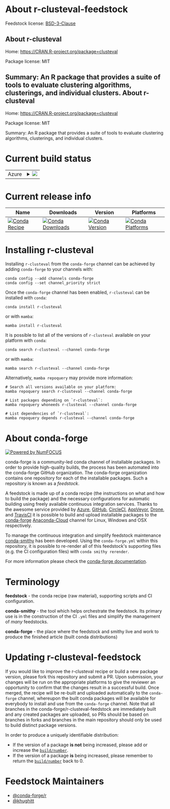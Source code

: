 About r-clusteval-feedstock
===========================

Feedstock license: [BSD-3-Clause](https://github.com/conda-forge/r-clusteval-feedstock/blob/main/LICENSE.txt)

About r-clusteval
-----------------

Home: https://CRAN.R-project.org/package=clusteval

Package license: MIT

Summary: An R package that provides a suite of tools to evaluate clustering algorithms, clusterings, and individual clusters.
About r-clusteval
-----------------

Home: https://CRAN.R-project.org/package=clusteval

Package license: MIT

Summary: An R package that provides a suite of tools to evaluate clustering algorithms, clusterings, and individual clusters.

Current build status
====================


<table>
    
  <tr>
    <td>Azure</td>
    <td>
      <details>
        <summary>
          <a href="https://dev.azure.com/conda-forge/feedstock-builds/_build/latest?definitionId=7342&branchName=main">
            <img src="https://dev.azure.com/conda-forge/feedstock-builds/_apis/build/status/r-clusteval-feedstock?branchName=main">
          </a>
        </summary>
        <table>
          <thead><tr><th>Variant</th><th>Status</th></tr></thead>
          <tbody><tr>
              <td>linux_64_r_base4.2</td>
              <td>
                <a href="https://dev.azure.com/conda-forge/feedstock-builds/_build/latest?definitionId=7342&branchName=main">
                  <img src="https://dev.azure.com/conda-forge/feedstock-builds/_apis/build/status/r-clusteval-feedstock?branchName=main&jobName=linux&configuration=linux%20linux_64_r_base4.2" alt="variant">
                </a>
              </td>
            </tr><tr>
              <td>linux_64_r_base4.3</td>
              <td>
                <a href="https://dev.azure.com/conda-forge/feedstock-builds/_build/latest?definitionId=7342&branchName=main">
                  <img src="https://dev.azure.com/conda-forge/feedstock-builds/_apis/build/status/r-clusteval-feedstock?branchName=main&jobName=linux&configuration=linux%20linux_64_r_base4.3" alt="variant">
                </a>
              </td>
            </tr><tr>
              <td>osx_64_r_base4.2</td>
              <td>
                <a href="https://dev.azure.com/conda-forge/feedstock-builds/_build/latest?definitionId=7342&branchName=main">
                  <img src="https://dev.azure.com/conda-forge/feedstock-builds/_apis/build/status/r-clusteval-feedstock?branchName=main&jobName=osx&configuration=osx%20osx_64_r_base4.2" alt="variant">
                </a>
              </td>
            </tr><tr>
              <td>osx_64_r_base4.3</td>
              <td>
                <a href="https://dev.azure.com/conda-forge/feedstock-builds/_build/latest?definitionId=7342&branchName=main">
                  <img src="https://dev.azure.com/conda-forge/feedstock-builds/_apis/build/status/r-clusteval-feedstock?branchName=main&jobName=osx&configuration=osx%20osx_64_r_base4.3" alt="variant">
                </a>
              </td>
            </tr><tr>
              <td>win_64</td>
              <td>
                <a href="https://dev.azure.com/conda-forge/feedstock-builds/_build/latest?definitionId=7342&branchName=main">
                  <img src="https://dev.azure.com/conda-forge/feedstock-builds/_apis/build/status/r-clusteval-feedstock?branchName=main&jobName=win&configuration=win%20win_64_" alt="variant">
                </a>
              </td>
            </tr>
          </tbody>
        </table>
      </details>
    </td>
  </tr>
</table>

Current release info
====================

| Name | Downloads | Version | Platforms |
| --- | --- | --- | --- |
| [![Conda Recipe](https://img.shields.io/badge/recipe-r--clusteval-green.svg)](https://anaconda.org/conda-forge/r-clusteval) | [![Conda Downloads](https://img.shields.io/conda/dn/conda-forge/r-clusteval.svg)](https://anaconda.org/conda-forge/r-clusteval) | [![Conda Version](https://img.shields.io/conda/vn/conda-forge/r-clusteval.svg)](https://anaconda.org/conda-forge/r-clusteval) | [![Conda Platforms](https://img.shields.io/conda/pn/conda-forge/r-clusteval.svg)](https://anaconda.org/conda-forge/r-clusteval) |

Installing r-clusteval
======================

Installing `r-clusteval` from the `conda-forge` channel can be achieved by adding `conda-forge` to your channels with:

```
conda config --add channels conda-forge
conda config --set channel_priority strict
```

Once the `conda-forge` channel has been enabled, `r-clusteval` can be installed with `conda`:

```
conda install r-clusteval
```

or with `mamba`:

```
mamba install r-clusteval
```

It is possible to list all of the versions of `r-clusteval` available on your platform with `conda`:

```
conda search r-clusteval --channel conda-forge
```

or with `mamba`:

```
mamba search r-clusteval --channel conda-forge
```

Alternatively, `mamba repoquery` may provide more information:

```
# Search all versions available on your platform:
mamba repoquery search r-clusteval --channel conda-forge

# List packages depending on `r-clusteval`:
mamba repoquery whoneeds r-clusteval --channel conda-forge

# List dependencies of `r-clusteval`:
mamba repoquery depends r-clusteval --channel conda-forge
```


About conda-forge
=================

[![Powered by
NumFOCUS](https://img.shields.io/badge/powered%20by-NumFOCUS-orange.svg?style=flat&colorA=E1523D&colorB=007D8A)](https://numfocus.org)

conda-forge is a community-led conda channel of installable packages.
In order to provide high-quality builds, the process has been automated into the
conda-forge GitHub organization. The conda-forge organization contains one repository
for each of the installable packages. Such a repository is known as a *feedstock*.

A feedstock is made up of a conda recipe (the instructions on what and how to build
the package) and the necessary configurations for automatic building using freely
available continuous integration services. Thanks to the awesome service provided by
[Azure](https://azure.microsoft.com/en-us/services/devops/), [GitHub](https://github.com/),
[CircleCI](https://circleci.com/), [AppVeyor](https://www.appveyor.com/),
[Drone](https://cloud.drone.io/welcome), and [TravisCI](https://travis-ci.com/)
it is possible to build and upload installable packages to the
[conda-forge](https://anaconda.org/conda-forge) [Anaconda-Cloud](https://anaconda.org/)
channel for Linux, Windows and OSX respectively.

To manage the continuous integration and simplify feedstock maintenance
[conda-smithy](https://github.com/conda-forge/conda-smithy) has been developed.
Using the ``conda-forge.yml`` within this repository, it is possible to re-render all of
this feedstock's supporting files (e.g. the CI configuration files) with ``conda smithy rerender``.

For more information please check the [conda-forge documentation](https://conda-forge.org/docs/).

Terminology
===========

**feedstock** - the conda recipe (raw material), supporting scripts and CI configuration.

**conda-smithy** - the tool which helps orchestrate the feedstock.
                   Its primary use is in the construction of the CI ``.yml`` files
                   and simplify the management of *many* feedstocks.

**conda-forge** - the place where the feedstock and smithy live and work to
                  produce the finished article (built conda distributions)


Updating r-clusteval-feedstock
==============================

If you would like to improve the r-clusteval recipe or build a new
package version, please fork this repository and submit a PR. Upon submission,
your changes will be run on the appropriate platforms to give the reviewer an
opportunity to confirm that the changes result in a successful build. Once
merged, the recipe will be re-built and uploaded automatically to the
`conda-forge` channel, whereupon the built conda packages will be available for
everybody to install and use from the `conda-forge` channel.
Note that all branches in the conda-forge/r-clusteval-feedstock are
immediately built and any created packages are uploaded, so PRs should be based
on branches in forks and branches in the main repository should only be used to
build distinct package versions.

In order to produce a uniquely identifiable distribution:
 * If the version of a package **is not** being increased, please add or increase
   the [``build/number``](https://docs.conda.io/projects/conda-build/en/latest/resources/define-metadata.html#build-number-and-string).
 * If the version of a package **is** being increased, please remember to return
   the [``build/number``](https://docs.conda.io/projects/conda-build/en/latest/resources/define-metadata.html#build-number-and-string)
   back to 0.

Feedstock Maintainers
=====================

* [@conda-forge/r](https://github.com/conda-forge/r/)
* [@khughitt](https://github.com/khughitt/)

